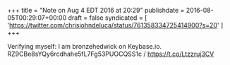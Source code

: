 +++
title = "Note on Aug 4 EDT 2016 at 20:29"
publishdate = 2016-08-05T00:29:07+00:00
draft = false
syndicated = [ 'https://twitter.com/chrisjohndeluca/status/761358334725414900?s=20' ]
+++

Verifying myself: I am bronzehedwick on Keybase.io. RZ9CBe8sYQy6rcdhahe5fL7Fg53PUOCQSS1c / https://t.co/Ltzzruj3CV
